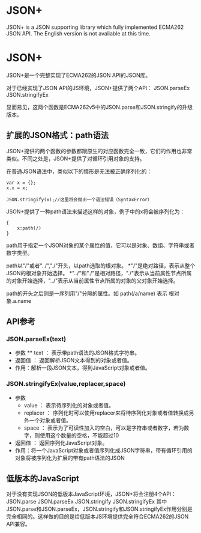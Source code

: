 # JSON+
JSON+ is a JSON supporting library which fully implemented ECMA262 JSON API.
The English version is not avaliable at this time.

# JSON+
JSON+是一个完整实现了ECMA262的JSON API的JSON库。

对于已经实现了JSON API的JS环境，JSON+提供了两个API：
JSON.parseEx
JSON.stringifyEx

显而易见，这两个函数是ECMA262v5中的JSON.parse和JSON.stringify的升级版本。

## 扩展的JSON格式：path语法

JSON+提供的两个函数的参数都跟原生的对应函数完全一致，它们的作用也非常类似。不同之处是，JSON+提供了对循环引用对象的支持。

在普通JSON语法中，类似以下的情形是无法被正确序列化的：

    var x = {};
    x.x = x;
    
    JSON.stringify(x);//这里将会抛出一个语法错误（SyntaxError）

JSON+提供了一种path语法来描述这样的对象，例子中的x将会被序列化为：

    {
        x:path(/)
    }

path用于指定一个JSON对象的某个属性的值，它可以是对象、数组、字符串或者数字类型。

path以"/"或者"../","./"开头，以path选取的根对象。
*"/"是绝对路径，表示从整个JSON的根对象开始选择。
*"../"和"./"是相对路径，"./"表示从当前属性节点所属的对象开始选择，"../"表示从当前属性节点所属的对象的父对象开始选择。

path的开头之后则是一序列用"/"分隔的属性。如
path(/a/name) 表示 根对象.a.name

## API参考

### JSON.parseEx(text)

* 参数
** text ： 表示带path语法的JSON格式字符串。
* 返回值 ： 返回解析JSON文本得到的对象或者值。
* 作用：解析一段JSON文本，得到JavaScript对象或者值。


### JSON.stringifyEx(value,replacer,space)

* 参数
    * value ： 表示待序列化的对象或者值。
    * replacer ： 序列化时可以使用replacer来将待序列化对象或者值转换成另外一个对象或者值。
    * space ： 表示为了可读性加入的空白，可以是字符串或者数字，若为数字，则使用这个数量的空格，不能超过10
* 返回值 ： 返回序列化JavaScript对象。
* 作用：将一个JavaScript对象或者值序列化成JSON字符串，带有循环引用的对象将被序列化为扩展的带有path语法的JSON


## 低版本的JavaScript

对于没有实现JSON的低版本JavaScript环境，JSON+将会注册4个API：
JSON.parse
JSON.parseEx
JSON.stringify
JSON.stringifyEx
其中JSON.parse和JSON.parseEx，JSON.stringify和JSON.stringifyEx作用分别是完全相同的。这样做的目的是给低版本JS环境提供完全符合ECMA262的JSON API兼容。